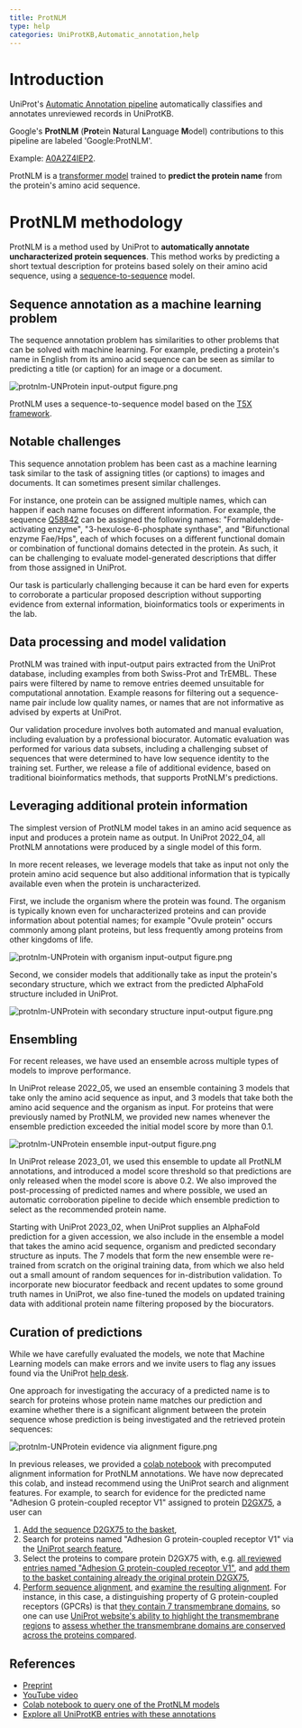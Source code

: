 ```yaml
---
title: ProtNLM
type: help
categories: UniProtKB,Automatic_annotation,help
---
```


# Introduction

UniProt's [Automatic Annotation pipeline](https://www.uniprot.org/help/automatic_annotation) automatically classifies and annotates unreviewed records in UniProtKB.

Google's **ProtNLM** (**Prot**ein **N**atural **L**anguage **M**odel) contributions to this pipeline are labeled 'Google:ProtNLM'. 

Example: [A0A2Z4IEP2](https://www.uniprot.org/uniprotkb/A0A2Z4IEP2/entry#names_and_taxonomy). 

ProtNLM is a [transformer model](https://proceedings.neurips.cc/paper/2017/file/3f5ee243547dee91fbd053c1c4a845aa-Paper.pdf) trained to **predict the protein name** from the protein's amino acid sequence.

# ProtNLM methodology

ProtNLM is a method used by UniProt to **automatically annotate uncharacterized protein sequences**. This method works by predicting a short textual description for proteins based solely on their amino acid sequence, using a [sequence-to-sequence](https://en.wikipedia.org/wiki/Seq2seq) model.

## Sequence annotation as a machine learning problem

The sequence annotation problem has similarities to other problems that can be solved with machine learning. For example, predicting a protein's name in English from its amino acid sequence can be seen as similar to predicting a title (or caption) for an image or a document.

![protnlm-UNProtein input-output figure.png](https://raw.githubusercontent.com/ebi-uniprot/uniprot-manual/main/images/protnlm-UNProtein%20input-output%20figure.png)

ProtNLM uses a sequence-to-sequence model based on the [T5X framework](https://github.com/google-research/t5x).

## Notable challenges

This sequence annotation problem has been cast as a machine learning task similar to the task of assigning titles (or captions) to images and documents. It can sometimes present similar challenges.

For instance, one protein can be assigned multiple names, which can happen if each name focuses on different information. For example, the sequence [Q58842](https://www.uniprot.org/uniprotkb/Q58842/entry) can be assigned the following names: "Formaldehyde-activating enzyme", "3-hexulose-6-phosphate synthase", and "Bifunctional enzyme Fae/Hps", each of which focuses on a different functional domain or combination of functional domains detected in the protein. As such, it can be challenging to evaluate model-generated descriptions that differ from those assigned in UniProt.

Our task is particularly challenging because it can be hard even for experts to corroborate a particular proposed description without supporting evidence from external information, bioinformatics tools or experiments in the lab.

## Data processing and model validation

ProtNLM was trained with input-output pairs extracted from the UniProt database, including examples from both Swiss-Prot and TrEMBL. These pairs were filtered by name to remove entries deemed unsuitable for computational annotation. Example reasons for filtering out a sequence-name pair include low quality names, or names that are not informative as advised by experts at UniProt.

Our validation procedure involves both automated and manual evaluation, including evaluation by a professional biocurator. Automatic evaluation was performed for various data subsets, including a challenging subset of sequences that were determined to have low sequence identity to the training set. Further, we release a file of additional evidence, based on traditional bioinformatics methods, that supports ProtNLM's predictions.

## Leveraging additional protein information

The simplest version of ProtNLM model takes in an amino acid sequence as input and produces a protein name as output. In UniProt 2022_04, all ProtNLM annotations were produced by a single model of this form.

In more recent releases, we leverage models that take as input not only the protein amino acid sequence but also additional information that is typically available even when the protein is uncharacterized.

First, we include the organism where the protein was found. The organism is typically known even for uncharacterized proteins and can provide information about potential names; for example "Ovule protein" occurs commonly among plant proteins, but less frequently among proteins from other kingdoms of life.

![protnlm-UNProtein with organism input-output figure.png](https://raw.githubusercontent.com/ebi-uniprot/uniprot-manual/main/images/protnlm-UNProtein%20with%20organism%20input-output%20figure.png)

Second, we consider models that additionally take as input the protein's secondary structure, which we extract from the predicted AlphaFold structure included in UniProt.

![protnlm-UNProtein with secondary structure input-output figure.png](https://raw.githubusercontent.com/ebi-uniprot/uniprot-manual/main/images/protnlm-UNProtein%20with%20secondary%20structure%20input-output%20figure.png)

## Ensembling

For recent releases, we have used an ensemble across multiple types of models to improve performance.

In UniProt release 2022_05, we used an ensemble containing 3 models that take only the amino acid sequence as input, and 3 models that take both the amino acid sequence and the organism as input. For proteins that were previously named by ProtNLM, we provided new names whenever the ensemble prediction exceeded the initial model score by more than 0.1.

![protnlm-UNProtein ensemble input-output figure.png](https://raw.githubusercontent.com/ebi-uniprot/uniprot-manual/main/images/protnlm-UNProtein%20ensemble%20input-output%20figure.png)

In UniProt release 2023_01, we used this ensemble to update all ProtNLM annotations, and introduced a model score threshold so that predictions are only released when the model score is above 0.2. We also improved the post-processing of predicted names and where possible, we used an automatic corroboration pipeline to decide which ensemble prediction to select as the recommended protein name.

Starting with UniProt 2023_02, when UniProt supplies an AlphaFold prediction for a given accession, we also include in the ensemble a model that takes the amino acid sequence, organism and predicted secondary structure as inputs. The 7 models that form the new ensemble were re-trained from scratch on the original training data, from which we also held out a small amount of random sequences for in-distribution validation. To incorporate new biocurator feedback and recent updates to some ground truth names in UniProt, we also fine-tuned the models on updated training data with additional protein name filtering proposed by the biocurators.

## Curation of predictions

While we have carefully evaluated the models, we note that Machine Learning models can make errors and we invite users to flag any issues found via the UniProt [help desk](https://www.uniprot.org/update).

One approach for investigating the accuracy of a predicted name is to search for proteins whose protein name matches our prediction and examine whether there is a significant alignment between the protein sequence whose prediction is being investigated and the retrieved protein sequences:

![protnlm-UNProtein evidence via alignment figure.png](https://raw.githubusercontent.com/ebi-uniprot/uniprot-manual/main/images/protnlm-UNProtein%20evidence%20via%20alignment%20figure.png)

In previous releases, we provided a [colab notebook](https://colab.sandbox.google.com/github/google-research/google-research/blob/master/protnlm/protnlm_evidencer_uniprot_2023_01.ipynb) with precomputed alignment information for ProtNLM annotations. We have now deprecated this colab, and instead recommend using the UniProt search and alignment features. For example, to search for evidence for the predicted name "Adhesion G protein-coupled receptor V1" assigned to protein [D2GX75](https://www.uniprot.org/uniprotkb/D2GX75/entry), a user can

1. [Add the sequence D2GX75 to the basket](https://raw.githubusercontent.com/ebi-uniprot/uniprot-manual/main/images/protnlm-4-pandasquencessorted%20by%20length.png),
2. Search for proteins named "Adhesion G protein-coupled receptor V1" via the [UniProt search feature](https://www.uniprot.org/uniprotkb?query=protein_name%3A%22Adhesion%20G%20protein-coupled%20receptor%20V1%22),
3. Select the proteins to compare protein D2GX75 with, e.g. [all reviewed entries named "Adhesion G protein-coupled receptor V1"](https://raw.githubusercontent.com/ebi-uniprot/uniprot-manual/main/images/protnlm-7-selection%20of%20SwissProt.png), and [add them to the basket containing already the original protein D2GX75](https://raw.githubusercontent.com/ebi-uniprot/uniprot-manual/main/images/protnlm-8-basket%20function.png),
4. [Perform sequence alignment](https://raw.githubusercontent.com/ebi-uniprot/uniprot-manual/main/images/protnlm-9-alignment%20part%201.png), and [examine the resulting alignment](https://raw.githubusercontent.com/ebi-uniprot/uniprot-manual/main/images/protnlm-10-alignment%20part%202.png). For instance, in this case, a distinguishing property of G protein-coupled receptors (GPCRs) is that [they contain 7 transmembrane domains](https://raw.githubusercontent.com/ebi-uniprot/uniprot-manual/main/images/protnlm-12-G-protein%20couples%20receptors.png), so one can use [UniProt website's ability to highlight the transmembrane regions](https://raw.githubusercontent.com/ebi-uniprot/uniprot-manual/main/images/protnlm-11-alignment%20part%203_with%20transmembrane%20annotation.png) to [assess whether the transmembrane domains are conserved across the proteins compared](https://raw.githubusercontent.com/ebi-uniprot/uniprot-manual/main/images/protnlm-13-alignment%20part%203_conservation%20of%20transmembrane%20domains.png).

## References

- [Preprint](https://storage.googleapis.com/brain-genomics-public/research/proteins/protnlm/uniprot_2022_04/protnlm_preprint_draft.pdf)
- [YouTube video](https://www.youtube.com/watch?v=FLkoaDJBC54)
- [Colab notebook to query one of the ProtNLM models](https://colab.research.google.com/github/google-research/google-research/blob/master/protnlm/protnlm_use_model_for_inference_uniprot_2022_04.ipynb)
- [Explore all UniProtKB entries with these annotations](https://www.uniprot.org/uniprotkb?query=%28source:google%29)
